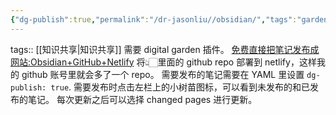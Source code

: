 ```yaml
---
{"dg-publish":true,"permalink":"/dr-jasonliu//obsidian/","tags":"gardenEntry"}
---
```


tags:: [[知识共享\|知识共享]]
需要 digital garden 插件。
[免费直接把笔记发布成网站:Obsidian+GitHub+Netlify](https://fengrin.me/posts/2022-12-19-publish-your-website-free-use-your-local-note-obsidian-gitHub-netlify)
将👆🏻里面的 github repo 部署到 netlify，这样我的 github 账号里就会多了一个 repo。
需要发布的笔记需要在 YAML 里设置 `dg-publish: true`. 需要发布时点击左栏上的小树苗图标，可以看到未发布的和已发布的笔记。
每次更新之后可以选择 changed pages 进行更新。
